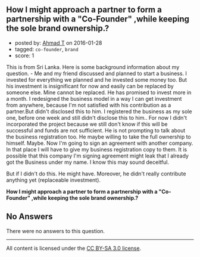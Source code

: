 ## How I might approach a partner to form a partnership with a "Co-Founder" ,while keeping the sole brand ownership.?

- posted by: [Ahmad T](https://stackexchange.com/users/7717402/ahmad-t) on 2016-01-28
- tagged: `co-founder`, `brand`
- score: 1

<p>This is from Sri Lanka. Here is some background information about my question. - Me and my friend discussed and planned to start a business. I invested for everything we planned and he invested some money too. But his investment is insignificant for now and easily can be replaced by someone else. Mine cannot be replaced. He has promised to invest more in a month. I redesigned the business model in a way I can get investment from anywhere, because I'm not satisfied with his contribution as a partner.But didn't disclosed this to him. I registered the business as my sole one, before one week and still didn't disclose this to him.. For now I didn't incorporated the project because we still don't know if this will be successful and funds are not sufficient. He is not prompting to talk about the business registration too. He maybe willing to take the full ownership to himself. Maybe. Now I'm going to sign an agreement with another company. In that place I will have to give my business registration copy to them. It is possible that this company I'm signing agreement might leak that I already got the Business under my name. I know this may sound deceitful.</p>

<p>But if I didn't do this. He might have. Moreover, he didn't really contribute anything yet (replaceable investment).</p>

<p><strong>How I might approach a partner to form a partnership with a "Co-Founder" ,while keeping the sole brand ownership.?</strong></p>


## No Answers

There were no answers to this question.


---

All content is licensed under the [CC BY-SA 3.0 license](https://creativecommons.org/licenses/by-sa/3.0/).
